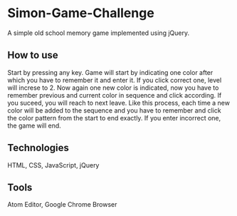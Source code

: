 # Simon-Game-Challenge
A simple old school memory game implemented using jQuery.

## How to use
Start by pressing any key.
Game will start by indicating one color after which you have to remember it and enter it. If you click correct one, level will increse to 2.
Now again one new color is indicated, now you have to remember previous and current color in sequence and click according. If you suceed, you will reach to next leave.
Like this process, each time a new color will be added to the sequence and you have to remember and click the color pattern from the start to end exactly.
If you enter incorrect one, the game will end.

## Technologies
HTML, CSS, JavaScript, jQuery

## Tools
Atom Editor, Google Chrome Browser
